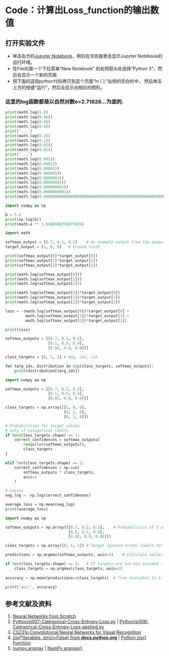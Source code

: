 # Code：计算出Loss_function的输出数值

## 打开实验文件

- 单击右方的[Jupyter Notebook](https://mybinder.org/v2/gh/ipython/ipython-in-depth/master?filepath=binder/Index.ipynb)，稍后在浏览器里会显示Jupyter Notebook的运行环境。
- 在File的第一个下拉菜单“New Notebook” 的右侧箭头处选择“Python 3”，然后会显示一个新的页面
- 把下面的这段python代码拷贝到这个页面“In [ ]:”右侧的空白栏中， 然后单击上方的按键“运行”，然后会显示出相应的图形。

### 这里的log函数都是以自然对数e=2.71828...为底的.

```python
print(math.log(1.))
print(math.log(0.95))
print(math.log(0.9))
print(math.log(0.8))
print('...')
print(math.log(0.2))
print(math.log(0.1))
print(math.log(0.05))
print(math.log(0.01))
print('...')
print(math.log(0.001))
print(math.log(0.0001))
print(math.log(0.00001))
print(math.log(0.000001))
print(math.log(0.0000001))
print(math.log(0.00000001))
print(math.log(0.000000001))
print(math.log(0.0000000001))
print(math.log(0.00000000000000000000000000000000000000000000000000000000000000000000000000000000000000000000000000000000000000000000000000000000000000000000000000000000000000000000000000000000000000000000000000000000000000001))
```

```python
import numpy as np

b = 5.2
print(np.log(b))
print(math.e ** 1.6486586255873816)
```

```python
import math

softmax_output = [0.7, 0.1, 0.2]	# An example output from the output layer of the neural network
target_output = [1, 0, 0]	# Ground truth

print(softmax_output[0]*target_output[0])
print(softmax_output[1]*target_output[1])
print(softmax_output[2]*target_output[2])

print(math.log(softmax_output[0]))
print(math.log(softmax_output[1]))
print(math.log(softmax_output[2]))

print(math.log(softmax_output[0])*target_output[0])
print(math.log(softmax_output[1])*target_output[1])
print(math.log(softmax_output[2])*target_output[2])

loss = -(math.log(softmax_output[0])*target_output[0] + 
		 math.log(softmax_output[1])*target_output[1] + 
		 math.log(softmax_output[2])*target_output[2])

print(loss)
```

```python
softmax_outputs = [[0.7, 0.1, 0.2],
                   [0.1, 0.5, 0.4],
                   [0.02, 0.9, 0.08]]

class_targets = [0, 1, 1] # dog, cat, cat

for targ_idx, distribution in zip(class_targets, softmax_outputs):
    print(distribution[targ_idx])
```

```python
import numpy as np

softmax_outputs = [[0.7, 0.1, 0.2],
                   [0.1, 0.5, 0.4],
                   [0.02, 0.9, 0.08]]

class_targets = np.array([[1, 0, 0],
						  [0, 1, 0],
						  [0, 1, 0]])

# Probabilities for target values -
# only if categorical labels
if len(class_targets.shape) == 1:
	correct_confidences = softmax_outputs[
		range(len(softmax_outputs)),
		class_targets
]

elif len(class_targets.shape) == 2:
	correct_confidences = np.sum(
		softmax_outputs * class_targets,
		axis=1
	)

# Losses
neg_log = -np.log(correct_confidences)

average_loss = np.mean(neg_log)
print(average_loss)
```

```python
import numpy as np

softmax_outputs = np.array([[0.7, 0.2, 0.1],	# Probabilities of 3 samples
							[0.5, 0.1, 0.4],
							[0.02, 0.9, 0.08]])

class_targets = np.array([0, 1, 1])	# Target (ground-truth) labels for 3 samples

predictions = np.argmax(softmax_outputs, axis=1)	# Calculate values along second axis (axis of index 1)

if len(class_targets.shape) == 2:	# If targets are one-hot encoded - convert them
	class_targets = np.argmax(class_targets, axis=1)
	
accuracy = np.mean(predictions==class_targets)	# True evaluates to 1; False to 0

print('acc:', accuracy)
```

## 参考文献及资料

1. [Neural Networks from Scratch](https://nnfs.io/)
2. [Python/p007-Categorical-Cross-Entropy-Loss.py](https://github.com/Sentdex/NNfSiX/blob/master/Python/p007-Categorical-Cross-Entropy-Loss.py) | [Python/p008-Categorical-Cross-Entropy-Loss-applied.py](https://github.com/Sentdex/NNfSiX/blob/master/Python/p008-Categorical-Cross-Entropy-Loss-applied.py)
4. [CS231n Convolutional Neural Networks for Visual Recognition](https://cs231n.github.io/neural-networks-case-study/)
5. [zip(*iterables, strict=False) from **docs.python.org**](https://docs.python.org/3/library/functions.html#zip) | [Python zip() Function](https://www.w3schools.com/python/ref_func_zip.asp)
7. [numpy.argmax](https://numpy.org/doc/stable/reference/generated/numpy.argmax.html) | [NumPy argmax()](https://www.programiz.com/python-programming/numpy/methods/argmax)
